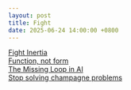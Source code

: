 ```yaml
---
layout: post
title: Fight
date: 2025-06-24 14:00:00 +0800
---
```


[Fight Inertia](https://writing.nikunjk.com/p/fight-inertia)  
[Function, not form](https://writing.nikunjk.com/p/function-not-form)  
[The Missing Loop in AI](https://writing.nikunjk.com/p/the-missing-loop-in-ai)  
[Stop solving champagne problems](https://writing.nikunjk.com/p/stop-solving-champagne-problems)  
